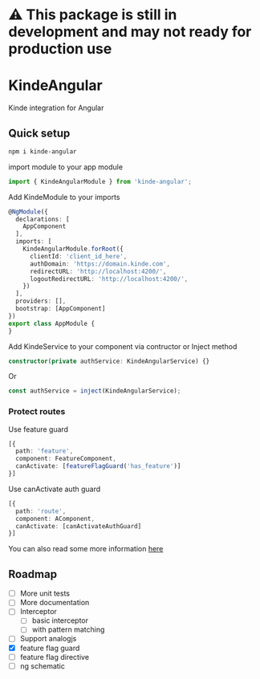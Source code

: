 # ⚠️ This package is still in development and may not ready for production use

# KindeAngular

Kinde integration for Angular

## Quick setup

```bash
npm i kinde-angular
```

import module to your app module

```typescript
import { KindeAngularModule } from 'kinde-angular';
```

Add KindeModule to your imports

```typescript
@NgModule({
  declarations: [
    AppComponent
  ],
  imports: [
    KindeAngularModule.forRoot({
      clientId: 'client_id_here',
      authDomain: 'https://domain.kinde.com',
      redirectURL: 'http://localhost:4200/',
      logoutRedirectURL: 'http://localhost:4200/',
    })
  ],
  providers: [],
  bootstrap: [AppComponent]
})
export class AppModule {
}
```

Add KindeService to your component via contructor or Inject method

```typescript
constructor(private authService: KindeAngularService) {}
```

Or

```typescript
const authService = inject(KindeAngularService);
```

### Protect routes

Use feature guard

```typescript
[{
  path: 'feature',
  component: FeatureComponent,
  canActivate: [featureFlagGuard('has_feature')]
}]
```

Use canActivate auth guard

```typescript
[{
  path: 'route',
  component: AComponent,
  canActivate: [canActivateAuthGuard]
}]
```

You can also read some more information [here](docs.md)

## Roadmap

- [ ] More unit tests
- [ ] More documentation
- [ ] Interceptor
  - [ ] basic interceptor
  - [ ] with pattern matching
- [ ] Support analogjs
- [x] feature flag guard
- [ ] feature flag directive
- [ ] ng schematic
